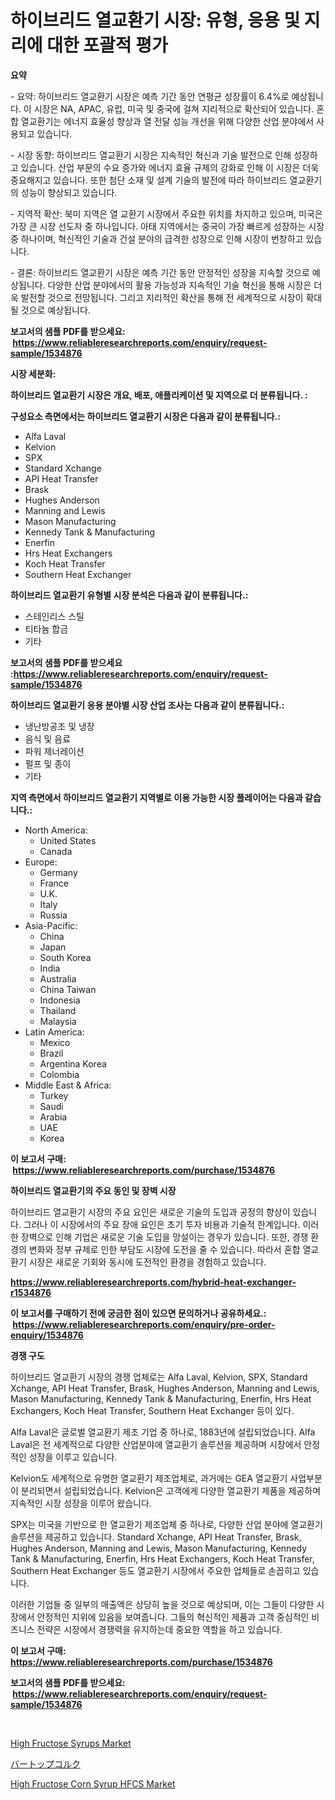 <p><h1>하이브리드 열교환기 시장: 유형, 응용 및 지리에 대한 포괄적 평가</h1></p><p><strong>요약</strong></p>
<p><p>- 요약: 하이브리드 열교환기 시장은 예측 기간 동안 연평균 성장률이 6.4%로 예상됩니다. 이 시장은 NA, APAC, 유럽, 미국 및 중국에 걸쳐 지리적으로 확산되어 있습니다. 혼합 열교환기는 에너지 효율성 향상과 열 전달 성능 개선을 위해 다양한 산업 분야에서 사용되고 있습니다.</p><p>- 시장 동향: 하이브리드 열교환기 시장은 지속적인 혁신과 기술 발전으로 인해 성장하고 있습니다. 산업 부문의 수요 증가와 에너지 효율 규제의 강화로 인해 이 시장은 더욱 중요해지고 있습니다. 또한 첨단 소재 및 설계 기술의 발전에 따라 하이브리드 열교환기의 성능이 향상되고 있습니다.</p><p>- 지역적 확산: 북미 지역은 열 교환기 시장에서 주요한 위치를 차지하고 있으며, 미국은 가장 큰 시장 선도자 중 하나입니다. 아태 지역에서는 중국이 가장 빠르게 성장하는 시장 중 하나이며, 혁신적인 기술과 건설 분야의 급격한 성장으로 인해 시장이 번창하고 있습니다.</p><p>- 결론: 하이브리드 열교환기 시장은 예측 기간 동안 안정적인 성장을 지속할 것으로 예상됩니다. 다양한 산업 분야에서의 활용 가능성과 지속적인 기술 혁신을 통해 시장은 더욱 발전할 것으로 전망됩니다. 그리고 지리적인 확산을 통해 전 세계적으로 시장이 확대될 것으로 예상됩니다.</p></p>
<p><strong>보고서의 샘플 PDF를 받으세요: &nbsp;<a href="https://www.reliableresearchreports.com/enquiry/request-sample/1534876">https://www.reliableresearchreports.com/enquiry/request-sample/1534876</a></strong></p>
<p><strong>시장 세분화:</strong></p>
<p><strong> 하이브리드 열교환기 시장은 개요, 배포, 애플리케이션 및 지역으로 더 분류됩니다. :</strong></p>
<p><strong>구성요소 측면에서는 하이브리드 열교환기 시장은 다음과 같이 분류됩니다.:</strong></p>
<p><ul><li>Alfa Laval</li><li>Kelvion</li><li>SPX</li><li>Standard Xchange</li><li>API Heat Transfer</li><li>Brask</li><li>Hughes Anderson</li><li>Manning and Lewis</li><li>Mason Manufacturing</li><li>Kennedy Tank & Manufacturing</li><li>Enerfin</li><li>Hrs Heat Exchangers</li><li>Koch Heat Transfer</li><li>Southern Heat Exchanger</li></ul></p>
<p><strong> 하이브리드 열교환기 유형별 시장 분석은 다음과 같이 분류됩니다.:</strong></p>
<p><ul><li>스테인리스 스틸</li><li>티타늄 합금</li><li>기타</li></ul></p>
<p><strong>보고서의 샘플 PDF를 받으세요 :<a href="https://www.reliableresearchreports.com/enquiry/request-sample/1534876">https://www.reliableresearchreports.com/enquiry/request-sample/1534876</a></strong></p>
<p><strong> 하이브리드 열교환기 응용 분야별 시장 산업 조사는 다음과 같이 분류됩니다.:</strong></p>
<p><ul><li>냉난방공조 및 냉장</li><li>음식 및 음료</li><li>파워 제너레이션</li><li>펄프 및 종이</li><li>기타</li></ul></p>
<p><strong>지역 측면에서 하이브리드 열교환기 지역별로 이용 가능한 시장 플레이어는 다음과 같습니다.:</strong></p>
<p><ul>
    <li>
        North America:
        <ul>
            <li>United States</li>
            <li>Canada</li>
        </ul>
    </li>
    <li>
        Europe:
        <ul>
            <li>Germany</li>
            <li>France</li>
            <li>U.K.</li>
            <li>Italy</li>
            <li>Russia</li>
        </ul>
    </li>
    <li>
        Asia-Pacific:
        <ul>
            <li>China</li>
            <li>Japan</li>
            <li>South Korea</li>
            <li>India</li>
            <li>Australia</li>
            <li>China Taiwan</li>
            <li>Indonesia</li>
            <li>Thailand</li>
            <li>Malaysia</li>
        </ul>
    </li>
    <li>
        Latin America:
        <ul>
            <li>Mexico</li>
            <li>Brazil</li>
            <li>Argentina Korea</li>
            <li>Colombia</li>
        </ul>
    </li>
    <li>
        Middle East & Africa:
        <ul>
            <li>Turkey</li>
            <li>Saudi</li>
            <li>Arabia</li>
            <li>UAE</li>
            <li>Korea</li>
        </ul>
    </li>
    </ul></p>
<p><strong>이 보고서 구매: &nbsp;<a href="https://www.reliableresearchreports.com/purchase/1534876">https://www.reliableresearchreports.com/purchase/1534876</a></strong></p>
<p><strong>하이브리드 열교환기의 주요 동인 및 장벽 시장</strong></p>
<p><p>하이브리드 열교환기 시장의 주요 요인은 새로운 기술의 도입과 공정의 향상이 있습니다. 그러나 이 시장에서의 주요 장애 요인은 초기 투자 비용과 기술적 한계입니다. 이러한 장벽으로 인해 기업은 새로운 기술 도입을 망설이는 경우가 있습니다. 또한, 경쟁 환경의 변화와 정부 규제로 인한 부담도 시장에 도전을 줄 수 있습니다. 따라서 혼합 열교환기 시장은 새로운 기회와 동시에 도전적인 환경을 경험하고 있습니다.</p></p>
<p><strong><a href="https://www.reliableresearchreports.com/hybrid-heat-exchanger-r1534876">https://www.reliableresearchreports.com/hybrid-heat-exchanger-r1534876</a></strong></p>
<p><strong>이 보고서를 구매하기 전에 궁금한 점이 있으면 문의하거나 공유하세요.: &nbsp;<a href="https://www.reliableresearchreports.com/enquiry/pre-order-enquiry/1534876">https://www.reliableresearchreports.com/enquiry/pre-order-enquiry/1534876</a></strong></p>
<p><strong>경쟁 구도</strong></p>
<p><p>하이브리드 열교환기 시장의 경쟁 업체로는 Alfa Laval, Kelvion, SPX, Standard Xchange, API Heat Transfer, Brask, Hughes Anderson, Manning and Lewis, Mason Manufacturing, Kennedy Tank & Manufacturing, Enerfin, Hrs Heat Exchangers, Koch Heat Transfer, Southern Heat Exchanger 등이 있다.</p><p>Alfa Laval은 글로벌 열교환기 제조 기업 중 하나로, 1883년에 설립되었습니다. Alfa Laval은 전 세계적으로 다양한 산업분야에 열교환기 솔루션을 제공하며 시장에서 안정적인 성장을 이루고 있습니다.</p><p>Kelvion도 세계적으로 유명한 열교환기 제조업체로, 과거에는 GEA 열교환기 사업부분이 분리되면서 설립되었습니다. Kelvion은 고객에게 다양한 열교환기 제품을 제공하며 지속적인 시장 성장을 이루어 왔습니다.</p><p>SPX는 미국을 기반으로 한 열교환기 제조업체 중 하나로, 다양한 산업 분야에 열교환기 솔루션을 제공하고 있습니다. Standard Xchange, API Heat Transfer, Brask, Hughes Anderson, Manning and Lewis, Mason Manufacturing, Kennedy Tank & Manufacturing, Enerfin, Hrs Heat Exchangers, Koch Heat Transfer, Southern Heat Exchanger 등도 열교환기 시장에서 주요한 업체들로 손꼽히고 있습니다.</p><p>이러한 기업들 중 일부의 매출액은 상당히 높을 것으로 예상되며, 이는 그들이 다양한 시장에서 안정적인 지위에 있음을 보여줍니다. 그들의 혁신적인 제품과 고객 중심적인 비즈니스 전략은 시장에서 경쟁력을 유지하는데 중요한 역할을 하고 있습니다.</p></p>
<p><strong>이 보고서 구매: &nbsp; <a href="https://www.reliableresearchreports.com/purchase/1534876">https://www.reliableresearchreports.com/purchase/1534876</a></strong></p>
<p><strong>보고서의 샘플 PDF를 받으세요: &nbsp;<a href="https://www.reliableresearchreports.com/enquiry/request-sample/1534876">https://www.reliableresearchreports.com/enquiry/request-sample/1534876</a></strong><strong></strong></p>
<p>&nbsp;</p>
<p><p><a href="https://github.com/lataunyatinikmelvin59ilbd0dv/Market-Research-Report-List-1/blob/main/high-fructose-syrups-market.md">High Fructose Syrups Market</a></p><p><a href="https://github.com/schmahlson/Market-Research-Report-List-1/blob/main/726495720069.md">バートップコルク</a></p><p><a href="https://github.com/pgtimber/Market-Research-Report-List-2/blob/main/high-fructose-corn-syrup-hfcs-market.md">High Fructose Corn Syrup HFCS Market</a></p></p>